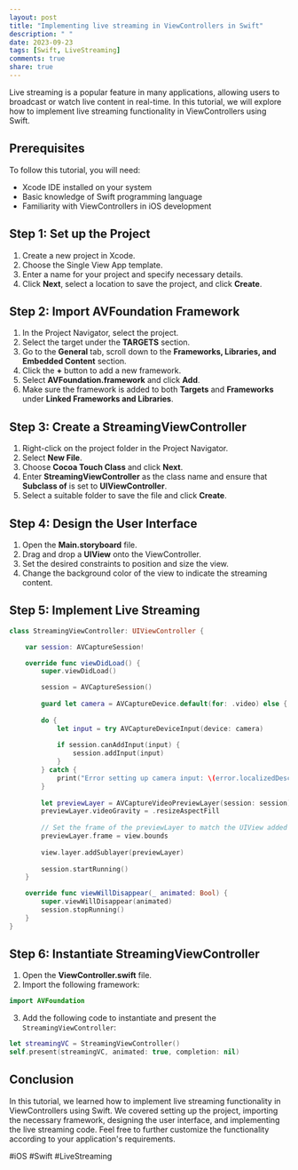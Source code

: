 ```yaml
---
layout: post
title: "Implementing live streaming in ViewControllers in Swift"
description: " "
date: 2023-09-23
tags: [Swift, LiveStreaming]
comments: true
share: true
---
```


Live streaming is a popular feature in many applications, allowing users to broadcast or watch live content in real-time. In this tutorial, we will explore how to implement live streaming functionality in ViewControllers using Swift.

## Prerequisites

To follow this tutorial, you will need:

- Xcode IDE installed on your system
- Basic knowledge of Swift programming language
- Familiarity with ViewControllers in iOS development

## Step 1: Set up the Project

1. Create a new project in Xcode.
2. Choose the Single View App template.
3. Enter a name for your project and specify necessary details.
4. Click **Next**, select a location to save the project, and click **Create**.

## Step 2: Import AVFoundation Framework

1. In the Project Navigator, select the project.
2. Select the target under the **TARGETS** section.
3. Go to the **General** tab, scroll down to the **Frameworks, Libraries, and Embedded Content** section.
4. Click the **+** button to add a new framework.
5. Select **AVFoundation.framework** and click **Add**.
6. Make sure the framework is added to both **Targets** and **Frameworks** under **Linked Frameworks and Libraries**.

## Step 3: Create a StreamingViewController

1. Right-click on the project folder in the Project Navigator.
2. Select **New File**.
3. Choose **Cocoa Touch Class** and click **Next**.
4. Enter **StreamingViewController** as the class name and ensure that **Subclass of** is set to **UIViewController**.
5. Select a suitable folder to save the file and click **Create**.

## Step 4: Design the User Interface

1. Open the **Main.storyboard** file.
2. Drag and drop a **UIView** onto the ViewController.
3. Set the desired constraints to position and size the view.
4. Change the background color of the view to indicate the streaming content.

## Step 5: Implement Live Streaming

```swift
class StreamingViewController: UIViewController {

    var session: AVCaptureSession!

    override func viewDidLoad() {
        super.viewDidLoad()

        session = AVCaptureSession()
        
        guard let camera = AVCaptureDevice.default(for: .video) else { return }
        
        do {
            let input = try AVCaptureDeviceInput(device: camera)
            
            if session.canAddInput(input) {
                session.addInput(input)
            }
        } catch {
            print("Error setting up camera input: \(error.localizedDescription)")
        }
        
        let previewLayer = AVCaptureVideoPreviewLayer(session: session)
        previewLayer.videoGravity = .resizeAspectFill
        
        // Set the frame of the previewLayer to match the UIView added in storyboard
        previewLayer.frame = view.bounds
        
        view.layer.addSublayer(previewLayer)
        
        session.startRunning()
    }

    override func viewWillDisappear(_ animated: Bool) {
        super.viewWillDisappear(animated)
        session.stopRunning()
    }
}
```

## Step 6: Instantiate StreamingViewController

1. Open the **ViewController.swift** file.
2. Import the following framework:

```swift
import AVFoundation
```

3. Add the following code to instantiate and present the `StreamingViewController`:

```swift
let streamingVC = StreamingViewController()
self.present(streamingVC, animated: true, completion: nil)
```

## Conclusion

In this tutorial, we learned how to implement live streaming functionality in ViewControllers using Swift. We covered setting up the project, importing the necessary framework, designing the user interface, and implementing the live streaming code. Feel free to further customize the functionality according to your application's requirements.

#iOS #Swift #LiveStreaming